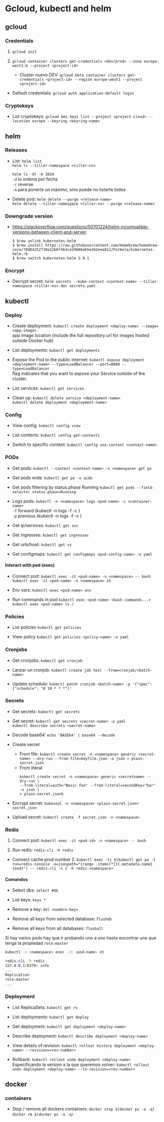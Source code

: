 # Gcloud, kubectl and helm

## gcloud

### Credentials

1. `gcloud init`

2. `gcloud container clusters get-credentials <dev/prod> --zone europe-west1-b
--project <project-id>`
	- Cluster nuevo DEV:
		`gcloud beta container clusters get-credentials <project-id> --region
		europe-west1 --project <project-id>`

- Default credentials:
	`gcloud auth application-default login`

### Cryptokeys

- List cryptokeys:
	`gcloud kms keys list --project <project-cloud> --location europe --keyring
	<keyring-name>`

## helm

### Releases

- List:
	`helm list` \
		`helm ls --tiller-namespace <tiller-ns>`

	`helm ls -dr -m 1024` \
		`-d` lo ordena por fecha \
		`-r` reverse \
		`-m` para ponerle un máximo, sino puede no listarte todos

- Delete pod:
	`helm delete --purge <release-name>` \
	`helm delete --tiller-namespace <tiller-ns> --purge <release-name>`

### Downgrade version

- https://stackoverflow.com/questions/50701224/helm-incompatible-versions-between-client-and-server
	```
	$ brew unlink kubernetes-helm
	$ brew install https://raw.githubusercontent.com/Homebrew/homebrew-core/78d64252f30a12b6f4b3ce29686ab5e262eea812/Formula/kubernetes-helm.rb
	$ brew switch kubernetes-helm 2.9.1
	```

### Encrypt

- Decrypt secret:
	`helm secrets --kube-context <context-name> --tiller-namespace <tiller-ns>
	dec secrets.yaml`

## kubectl

### Deploy

- Create deployment:
	`kubectl create deployment <deploy-name> --image=<app-image>` \
	<app-image> app image location (include the full repository url for images
	hosted outside Docker hub)

- List deployments:
	`kubectl get deployments`

- Expose the Pod to the public internet:
	`kubectl expose deployment <deployment-name> --type=LoadBalancer
	--port=8080 --type=LoadBalancer` \
	flag indicates that you want to expose your Service outside of the cluster.

- List services:
	`kubectl get services`

- Clean up:
	`kubectl delete service <deployment-name>` \
	`kubectl delete deployment <deployment-name>`

### Config

- View config:
	`kubectl config view`

- List contexts:
	`kubectl config get-contexts`

- Switch to specific context:
	`kubectl config use-context <context-name>`

### PODs

- Get pods:
	`kubectl --context <context-name> -n <namespace> get po`

- Get pods wide:
	`kubectl get po -o wide`

- Get pods filtering by status.phase Running
	`kubectl get pods --field-selector status.phase=Running`

- Logs pods:
	`kubectl -n <namespace> logs <pod-name> -c <container-name>` \
		`-f` forward (kubectl -n <namespace> logs -f <id-pod> -c <container-name>) \
		`-p` previous (kubectl -n <namespace> logs -f <id-pod> -c <container-name>)

- Get ip/services:
	`kubectl get svc`

- Get ingresses:
	`kubectl get ingresses`

- Get urls/host:
	`kubectl get vs`

- Get configmaps:
    `kubectl get configmaps <pod-config-name> -o yaml`

#### Interact with pod (exec)

- Connect pod:
	`kubectl exec -it <pod-name> -n <namespace> -- bash` \
	`kubectl exec -it <pod-name> -n <namespace> sh`

- Env vars:
    `kubectl exec <pod-name> env`

- Run commands in pod
	`kubectl exec <pod-name> <bash commands...>` \
	`kubectl exec <pod-name> ls /`

### Policies

- List policies
	`kubectl get policies`

- View policy
	`kubectl get policies <policy-name> -o yaml`

### Cronjobs

- Get cronjobs:
	`kubectl get cronjob`

- Lanzar un cronjob:
	`kubectl create job test --from=cronjob/<batch-name>`

- Update schedule:
	`kubectl patch cronjob <batch-name> -p '{"spec":{"schedule": "0 10 * * *"]'`

### Secrets

- Get secrets:
	`kubectl get secrets`

- Get secret:
	`kubectl get secrets <secret-name> -o yaml` \
	`kubectl describe secrets <secret-name>`

- Decode base64:
	`echo 'BASE64' | base64 --decode`

- Create secret
	- From file:
		`kubectl create secret -n <namespace> generic <secret-name> --dry-run
		--from-file=keyfile.json -o json > plain-secret.json`
	- From literal
		```
		kubectl create secret -n <namespace> generic <secretname> --dry-run \
		--from-literal=auth="Basic foo" --from-literal=secondKey="bar" -o json \
		> plain-secret.jsonk
		```
- Encrypt secret:
	`kubeseal -n <namespace> <plain-secret.json> secret.json`

- Upload secret:
	`kubectl create -f secret.json -n <namespace>`

### Redis
1. Connect pod:
	`kubectl exec -it <pod-id> -n <namespace> -- bash`

2. Run redis:
	`redis-cli -h redis`

- Connect cache prod number 2:
	`kubectl exec -ti
	$(kubectl get po -l run=redis-console -o=jsonpath="{range .items[*]}{.metadata.name}{end}")
	-- redis-cli -n 2 -h redis.<namespace>`

#### Comandos

- Select dbs:
	`select #db`

- List keys:
	`keys *`

- Remove a key:
	`del <nombre-key>`

- Remove all keys from selected database:
	`flushdb`

- Remove all keys from all databases:
	`flushall`

Si hay varios pods hay que ir probando uno a uno hasta encontrar uno que tenga
la propiedad `role:master`
``` bash
kubectl -n <namespace> exec -it <pod-name> sh

redis-cli -h redis
127.0.0.1:6379> info
...
Replication
role:master
...
```

### Deployment

- List ReplicaSets:
	`kubectl get rs`

- List deployments:
	`kubectl get deploy`

- Get deployment:
	`kubectl get deployment <deploy-name>`

- Describe deployment:
	`kubectl describe deployment <deploy-name>`

- View details of revision:
	`kubectl rollout history deployment <deploy-name> --revision=<rev-number>`

- Rollback:
	`kubectl rollout undo deployment <deploy-name>` \
	Especificando la version a la que queremos volver:
	`kubectl rollout undo deployment <deploy-name> --to-revision=<rev-number>`


## docker

### containers

- Stop / remove all dockers containers:
	`docker stop $(docker ps -a -q)` \
	`docker rm $(docker ps -a -q)`
